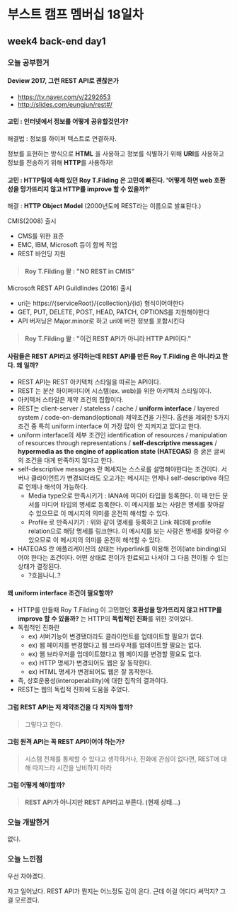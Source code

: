 # 부스트 캠프 멤버십 18일차 

## week4 back-end day1

### 오늘 공부한거 

#### Deview 2017, 그런 REST API로 괜찮은가

- https://tv.naver.com/v/2292653
- http://slides.com/eungjun/rest#/



#### 고민 : **인터넷에서 정보를 어떻게 공유할것인가?**

해결법 : 정보를 하이퍼 텍스트로 연결하자. 

정보를 표현하는 방식으로 **HTML** 을 사용하고 정보를 식별하기 위해 **URI**를 사용하고 정보를 전송하기 위해 **HTTP**를 사용하자!



#### 고민 : HTTP팀에 속해 있던 Roy T.Filding 은 고민에 빠진다. '어떻게 하면 web 호환성을 망가뜨리지 않고 HTTP를 improve 할 수 있을까?'

해결 : **HTTP Object Model**  (2000년도에 REST라는 이름으로 발표된다.)



CMIS(2008) 출시 

- CMS를 위한 표준
- EMC, IBM, Microsoft 등이 함께 작업
- REST 바인딩 지원

> ####  Roy T.Filding 왈 : "NO REST in CMIS"

Microsoft REST API Guildlindes (2016) 출시

- uri는 https://{serviceRoot}/{collection}/{id} 형식이어야한다
- GET, PUT, DELETE, POST, HEAD, PATCH, OPTIONS를 지원해야한다
- API 버저닝은 Major.minor로 하고 uri에 버전 정보를 포함시킨다

> ####  Roy T.Filding 왈 : "이건 REST API가 아니라 HTTP API이다."



#### 사람들은 REST API라고 생각하는데 REST API를 만든 Roy T.Filding 은 아니라고 한다. 왜 일까? 

- REST API는 REST 아키텍처 스타일을 따르는 API이다. 
- REST 는 분산 하이퍼미디어 시스템(ex. web)을 위한 아키텍처 스타일이다.
- 아키텍처 스타일은 제약 조건의 집합이다. 
- REST는 client-server / stateless / cache / **uniform interface** / layered system / code-on-demand(optional) 제약조건을 가진다. 옵션을 제외한 5가지 조건 중 특히 uniform interface 이 가장 많이 안 지켜지고 있다고 한다.
- uniform interface의 세부 조건인  identification of resources / manipulation of resources through representations /  **self-descriptive messages** / **hypermedia as the engine of application state (HATEOAS)** 중 굵은 글씨의 조건을 대게 만족하지 않다고 한다. 
- self-descriptive messages 란 메세지는 스스로를 설명해야한다는 조건이다. 서버나 클라이언트가 변경되더라도 오고가는 메시지는 언제나 self-descriptive 하므로 언제나 해석이 가능하다.
  - Media type으로 만족시키기 : IANA에 미디어 타입을 등록한다. 이 때 만든 문서를 미디어 타입의 명세로 등록한다. 이 메시지를 보는 사람은 명세를 찾아갈 수 있으므로 이 메시지의 의미를 온전히 해석할 수 있다.
  - Profile 로 만족시키기 : 위와 같이 명세를 등록하고 Link 헤더에 profile relation으로 해당 명세를 링크한다. 이 메시지를 보는 사람은 명세를 찾아갈 수 있으므로 이 메시지의 의미를 온전히 해석할 수 있다.
- HATEOAS 란 애플리케이션의 상태는 Hyperlink를 이용해 전이(late binding)되어야 한다는 조건이다. 어떤 상태로 전이가 완료되고 나서야 그 다음 전이될 수 있는 상태가 결정된다.
  - ?흐믐나니..?



#### 왜 uniform interface 조건이 필요할까?

- HTTP를 만들때 Roy T.Filding 이 고민했던 **호환성을 망가뜨리지 않고 HTTP를 improve 할 수 있을까?** 는 HTTP의 **독립적인 진화**를 위한 것이었다.
- 독립적인 진화란 
  - ex) 서버기능이 변경됐더라도 클라이언트를 업데이트할 필요가 없다.
  - ex) 웹 페이지를 변경했다고 웹 브라우저를 업데이트할 필요는 없다.
  - ex)  웹 브라우저를 업데이트했다고 웹 페이지를 변경할 필요도 없다.
  - ex)  HTTP 명세가 변경되어도 웹은 잘 동작한다.
  - ex)  HTML 명세가 변경되어도 웹은 잘 동작한다.
- 즉, 상호운용성(interoperability)에 대한 집착의 결과이다.
- REST는 웹의 독립적 진화에 도움을 주었다.



#### 그럼 REST API는 저 제약조건을 다 지켜야 할까?

> 그렇다고 한다.



#### 그럼 원격 API는 꼭 REST API이어야 하는가?

> 시스템 전체를 통제할 수 있다고 생각하거나, 진화에 관심이 없다면, REST에 대해 따지느라 시간을 낭비하지 마라



#### 그럼 어떻게 해야할까?

> **REST API가 아니지만 REST API라고 부른다. (현재 상태...)**



### 오늘 개발한거 

없다.

### 오늘 느낀점 

우선 자야곘다.

자고 일어났다. REST API가 뭔지는 어느정도 감이 온다. 근데 이걸 어디다 써먹지? 그걸 모르겠다. 


